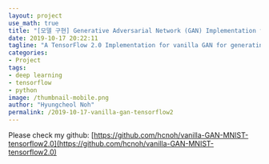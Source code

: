 ```yaml
---
layout: project
use_math: true
title: "[모델 구현] Generative Adversarial Network (GAN) Implementation for Generating MNIST Images in TensorFlow 2.0"
date: 2019-10-17 20:22:11
tagline: "A TensorFlow 2.0 Implementation for vanilla GAN for generating MNIST"
categories:
- Project
tags:
- deep learning
- tensorflow
- python
image: /thumbnail-mobile.png
author: "Hyungcheol Noh"
permalink: /2019-10-17-vanilla-gan-tensorflow2
---
```


Please check my github: [https://github.com/hcnoh/vanilla-GAN-MNIST-tensorflow2.0](https://github.com/hcnoh/vanilla-GAN-MNIST-tensorflow2.0)